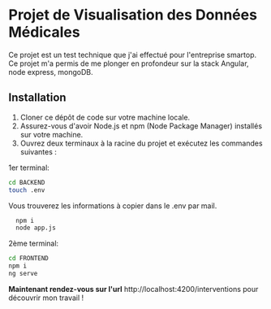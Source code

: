 # Projet de Visualisation des Données Médicales

Ce projet est un test technique que j'ai effectué pour l'entreprise smartop. Ce projet m'a permis de me plonger en profondeur sur la stack Angular, node express, mongoDB.
## Installation

1. Cloner ce dépôt de code sur votre machine locale.
2. Assurez-vous d'avoir Node.js et npm (Node Package Manager) installés sur votre machine.
3. Ouvrez deux terminaux à la racine du projet et exécutez les commandes suivantes :

1er terminal:
   ```bash
   cd BACKEND
   touch .env
```
Vous trouverez les informations à copier dans le .env par mail.

```bash
  npm i
  node app.js
```

2ème terminal:
  ```bash
  cd FRONTEND
  npm i
  ng serve
```

**Maintenant rendez-vous sur l'url** http://localhost:4200/interventions pour découvrir mon travail !
